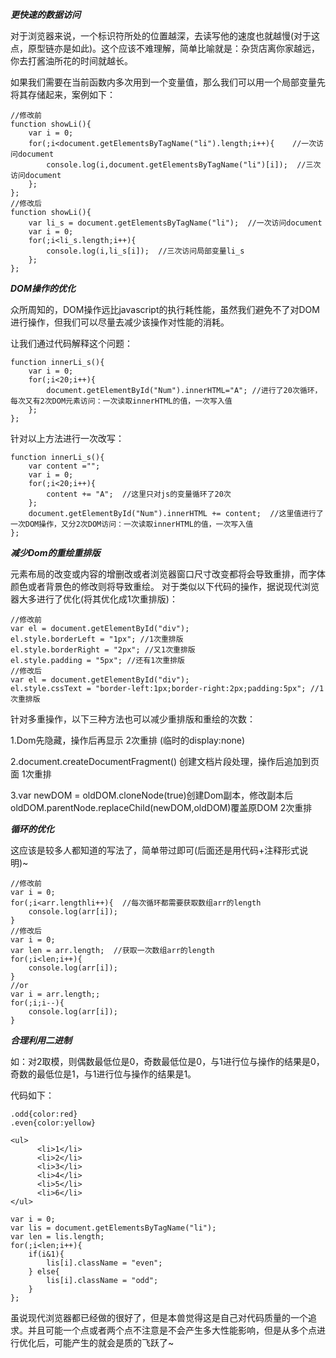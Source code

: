 ***更快速的数据访问***

对于浏览器来说，一个标识符所处的位置越深，去读写他的速度也就越慢(对于这点，原型链亦是如此)。这个应该不难理解，简单比喻就是：杂货店离你家越远，你去打酱油所花的时间就越长。

如果我们需要在当前函数内多次用到一个变量值，那么我们可以用一个局部变量先将其存储起来，案例如下：

```
//修改前
function showLi(){
    var i = 0;
    for(;i<document.getElementsByTagName("li").length;i++){    //一次访问document
        console.log(i,document.getElementsByTagName("li")[i]);  //三次访问document
    };
};
//修改后
function showLi(){
    var li_s = document.getElementsByTagName("li");  //一次访问document
    var i = 0;
    for(;i<li_s.length;i++){
        console.log(i,li_s[i]);  //三次访问局部变量li_s
    };
};
```

***DOM操作的优化***

众所周知的，DOM操作远比javascript的执行耗性能，虽然我们避免不了对DOM进行操作，但我们可以尽量去减少该操作对性能的消耗。

让我们通过代码解释这个问题：

```
function innerLi_s(){
    var i = 0;
    for(;i<20;i++){
        document.getElementById("Num").innerHTML="A"; //进行了20次循环，每次又有2次DOM元素访问：一次读取innerHTML的值，一次写入值
    };
};
```

针对以上方法进行一次改写：

```
function innerLi_s(){
    var content ="";
    var i = 0;
    for(;i<20;i++){
        content += "A";  //这里只对js的变量循环了20次
    };
    document.getElementById("Num").innerHTML += content;  //这里值进行了一次DOM操作，又分2次DOM访问：一次读取innerHTML的值，一次写入值
};
```

***减少Dom的重绘重排版***

元素布局的改变或内容的增删改或者浏览器窗口尺寸改变都将会导致重排，而字体颜色或者背景色的修改则将导致重绘。
对于类似以下代码的操作，据说现代浏览器大多进行了优化(将其优化成1次重排版)：

```
//修改前
var el = document.getElementById("div");
el.style.borderLeft = "1px"; //1次重排版
el.style.borderRight = "2px"; //又1次重排版
el.style.padding = "5px"; //还有1次重排版
//修改后
var el = document.getElementById("div");
el.style.cssText = "border-left:1px;border-right:2px;padding:5px"; //1次重排版
```

针对多重操作，以下三种方法也可以减少重排版和重绘的次数：

1.Dom先隐藏，操作后再显示 2次重排 (临时的display:none)

2.document.createDocumentFragment() 创建文档片段处理，操作后追加到页面 1次重排

3.var newDOM = oldDOM.cloneNode(true)创建Dom副本，修改副本后oldDOM.parentNode.replaceChild(newDOM,oldDOM)覆盖原DOM 2次重排

***循环的优化***

这应该是较多人都知道的写法了，简单带过即可(后面还是用代码+注释形式说明)~

```
//修改前
var i = 0;
for(;i<arr.lengthli++){  //每次循环都需要获取数组arr的length
    console.log(arr[i]);
}
//修改后
var i = 0;
var len = arr.length;  //获取一次数组arr的length 
for(;i<len;i++){
    console.log(arr[i]);
}
//or
var i = arr.length;;
for(;i;i--){
    console.log(arr[i]);
}
```

***合理利用二进制***

如：对2取模，则偶数最低位是0，奇数最低位是0，与1进行位与操作的结果是0，奇数的最低位是1，与1进行位与操作的结果是1。

代码如下：

```
.odd{color:red}
.even{color:yellow}

<ul>
      <li>1</li>
      <li>2</li>
      <li>3</li>
      <li>4</li>
      <li>5</li>
      <li>6</li>
</ul>
```

```
var i = 0;
var lis = document.getElementsByTagName("li");
var len = lis.length;
for(;i<len;i++){
    if(i&1){
        lis[i].className = "even";
    } else{
        lis[i].className = "odd";
    }
};
```
 

虽说现代浏览器都已经做的很好了，但是本兽觉得这是自己对代码质量的一个追求。并且可能一个点或者两个点不注意是不会产生多大性能影响，但是从多个点进行优化后，可能产生的就会是质的飞跃了~
